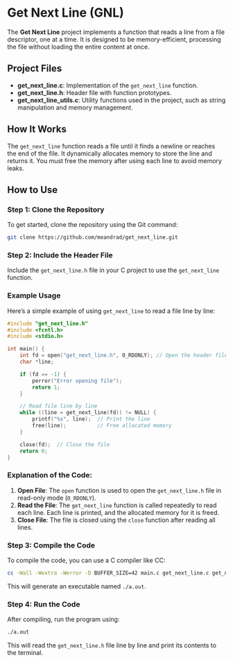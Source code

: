 # Get Next Line (GNL)

The **Get Next Line** project implements a function that reads a line from a file descriptor, one at a time. It is designed to be memory-efficient, processing the file without loading the entire content at once.

## Project Files

- **get_next_line.c**: Implementation of the `get_next_line` function.
- **get_next_line.h**: Header file with function prototypes.
- **get_next_line_utils.c**: Utility functions used in the project, such as string manipulation and memory management.

## How It Works

The `get_next_line` function reads a file until it finds a newline or reaches the end of the file. It dynamically allocates memory to store the line and returns it. You must free the memory after using each line to avoid memory leaks.

## How to Use

### Step 1: Clone the Repository

To get started, clone the repository using the Git command:

```bash
git clone https://github.com/meandrad/get_next_line.git
```

### Step 2: Include the Header File

Include the `get_next_line.h` file in your C project to use the `get_next_line` function.

### Example Usage

Here’s a simple example of using `get_next_line` to read a file line by line:

```c
#include "get_next_line.h"
#include <fcntl.h>
#include <stdio.h>

int main() {
    int fd = open("get_next_line.h", O_RDONLY); // Open the header file
    char *line;

    if (fd == -1) {
        perror("Error opening file");
        return 1;
    }

    // Read file line by line
    while ((line = get_next_line(fd)) != NULL) {
        printf("%s", line);  // Print the line
        free(line);          // Free allocated memory
    }

    close(fd);  // Close the file
    return 0;
}
```

### Explanation of the Code:

1. **Open File**: The `open` function is used to open the `get_next_line.h` file in read-only mode (`O_RDONLY`).
2. **Read the File**: The `get_next_line` function is called repeatedly to read each line. Each line is printed, and the allocated memory for it is freed.
3. **Close File**: The file is closed using the `close` function after reading all lines.

### Step 3: Compile the Code

To compile the code, you can use a C compiler like CC:

```bash
cc -Wall -Wextra -Werror -D BUFFER_SIZE=42 main.c get_next_line.c get_next_line_utils.c
```

This will generate an executable named `./a.out`.

### Step 4: Run the Code

After compiling, run the program using:

```bash
./a.out
```

This will read the `get_next_line.h` file line by line and print its contents to the terminal.
